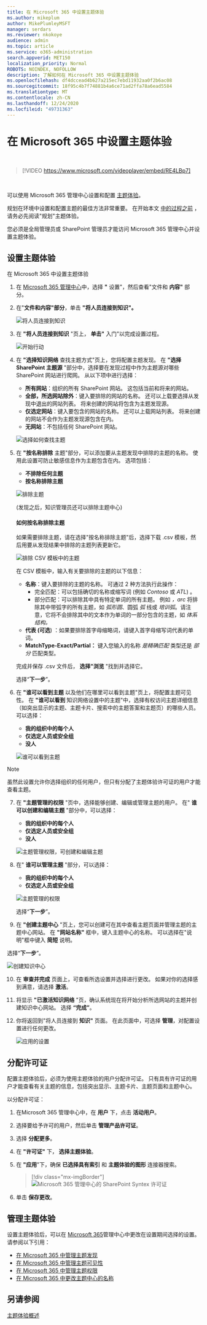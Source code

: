 ```yaml
---
title: 在 Microsoft 365 中设置主题体验
ms.author: mikeplum
author: MikePlumleyMSFT
manager: serdars
ms.reviewer: nkokoye
audience: admin
ms.topic: article
ms.service: o365-administration
search.appverid: MET150
localization_priority: Normal
ROBOTS: NOINDEX, NOFOLLOW
description: 了解如何在 Microsoft 365 中设置主题体验
ms.openlocfilehash: df4dccead4b627a215ec7ebd11932aa0f2b6ac08
ms.sourcegitcommit: 18f95c4b7f74881b4a6ce71ad2ffa78a6ead5584
ms.translationtype: MT
ms.contentlocale: zh-CN
ms.lasthandoff: 12/24/2020
ms.locfileid: "49731363"
---
```

# <a name="set-up-topic-experiences-in-microsoft-365"></a>在 Microsoft 365 中设置主题体验

</br>

> [!VIDEO https://www.microsoft.com/videoplayer/embed/RE4LBp7]  

</br>

可以使用 Microsoft 365 管理中心设置和配置 [主题体验](topic-experiences-overview.md)。 

规划在环境中设置和配置主题的最佳方法非常重要。 在开始本文 [中的过程之前](plan-topic-experiences.md) ，请务必先阅读"规划"主题体验。

您必须是全局管理员或 SharePoint 管理员才能访问 Microsoft 365 管理中心并设置主题体验。

## <a name="set-up-topic-experiences"></a>设置主题体验

在 Microsoft 365 中设置主题体验

1. 在 [Microsoft 365 管理中心](https://admin.microsoft.com)中，选择 **"** 设置"，然后查看"文件和 **内容"** 部分。
2. 在"**文件和内容"部分**，单击 **"将人员连接到知识"。**

    ![将人员连接到知识](../media/admin-org-knowledge-options.png) 

3. 在 **"将人员连接到知识** "页上， **单击"** 入门"以完成设置过程。

    ![开始行动](../media/k-get-started.png) 

4. 在 **"选择知识网络** 查找主题方式"页上，您将配置主题发现。 在 **"选择 SharePoint 主题源** "部分中，选择要在发现过程中作为主题源对哪些 SharePoint 网站进行爬网。 从以下项中进行选择：
    - **所有网站**：组织的所有 SharePoint 网站。 这包括当前和将来的网站。
    - **全部，所选网站除外**：键入要排除的网站的名称。  还可以上载要选择从发现中退出的网站列表。 将来创建的网站将包含为主题发现源。 
    - **仅选定网站**：键入要包含的网站的名称。 还可以上载网站列表。 将来创建的网站不会作为主题发现源包含在内。
    - **无网站**：不包括任何 SharePoint 网站。

    ![选择如何查找主题](../media/ksetup1.png) 
   
5. 在 **"按名称排除** 主题"部分，可以添加要从主题发现中排除的主题的名称。 使用此设置可防止敏感信息作为主题包含在内。 选项包括：
    - **不排除任何主题** 
    - **按名称排除主题**

    ![排除主题](../media/topics-excluded-by-name.png) 

     (发现之后，知识管理员还可以排除主题中心) 

    #### <a name="how-to-exclude-topics-by-name"></a>如何按名称排除主题    

    如果需要排除主题，请在选择"按名称排除主题"后，选择下载 .csv 模板，然后用要从发现结果中排除的主题列表更新它。

    ![排除 CSV 模板中的主题](../media/exclude-topics-csv.png) 

    在 CSV 模板中，输入有关要排除的主题的以下信息：

    - **名称**：键入要排除的主题的名称。 可通过 2 种方法执行此操作：
        - 完全匹配：可以包括确切的名称或缩写词 (例如 *Contoso* 或 *ATL*) 。
        - 部分匹配：可以排除其中具有特定单词的所有主题。  例如 *，arc* 将排除其中带弧字的所有主题，如 *弧形圆*、圆弧 *弧* 线或 *培训弧*。请注意，它将不会排除其中的文本作为单词的一部分包含的主题，如 *体系结构。*
    - **代表 (可选**) ：如果要排除首字母缩略词，请键入首字母缩写词代表的单词。
    - **MatchType-Exact/Partial：** 键入您输入的名称 *是精确匹配* 类型还是 *部分* 匹配类型。

    完成并保存 .csv 文件后， **选择"浏览** "找到并选择它。
    
    选择“**下一步**”。

6. 在 **"谁可以看到主题** 以及他们在哪里可以看到主题"页上，将配置主题可见性。 在 **"谁可以看到** 知识网络设置中的主题"中，选择有权访问主题详细信息（如突出显示的主题、主题卡片、搜索中的主题答案和主题页）的哪些人员。 可以选择：
    - **我的组织中的每个人**
    - **仅选定人员或安全组**
    - **没人**

    ![谁可以看到主题](../media/ksetup2.png)  

 > [!Note] 
 > 虽然此设置允许你选择组织的任何用户，但只有分配了主题体验许可证的用户才能查看主题。

7. 在 **"主题管理的权限** "页中，选择能够创建、编辑或管理主题的用户。 在" **谁可以创建和编辑主题** "部分中，可以选择：
    - **我的组织中的每个人**
    - **仅选定人员或安全组**
    - **没人**

    ![主题管理权限，可创建和编辑主题](../media/ksetup3.png) 

8. 在" **谁可以管理主题** "部分，可以选择：
    - **我的组织中的每个人**
    - **仅选定人员或安全组**

    ![主题管理的权限](../media/km-setup-create-edit-topics.png) 

    选择“**下一步**”。

9. 在 **"创建主题中心** "页上，您可以创建可在其中查看主题页面并管理主题的主题中心网站。 在 **"网站名称"** 框中，键入主题中心的名称。 可以选择在"说明"框中键入 **简短** 说明。 

选择“**下一步**”。

   ![创建知识中心](../media/ksetup4.png)  

10. 在 **审查并完成** 页面上，可查看所选设置并选择进行更改。 如果对你的选择感到满意，请选择 **激活**。

11. 将显示 **"已激活知识网络** "页，确认系统现在将开始分析所选网站的主题并创建知识中心网站。 选择 **“完成”**。

12. 你将返回到"将人员连接到 **知识"** 页面。 在此页面中，可选择 **管理**，对配置设置进行任何更改。 

    ![应用的设置](../media/ksetup7.png)    

## <a name="assign-licenses"></a>分配许可证

配置主题体验后，必须为使用主题体验的用户分配许可证。 只有具有许可证的用户才能查看有关主题的信息，包括突出显示、主题卡片、主题页面和主题中心。 

以分配许可证：

1. 在Microsoft 365 管理中心中，在 **用户** 下，点击 **活动用户**。

2. 选择要给予许可的用户，然后单击 **管理产品许可证**。

3. 选择 **分配更多**。

4. 在 **"许可证"** 下， **选择主题体验**。

5. 在 **"应用**"下，确保 **已选择具有索引** 和 **主题体验的图形** 连接器搜索。

    > [!div class="mx-imgBorder"]
    > ![Microsoft 365 管理中心的 SharePoint Syntex 许可证](../media/topic-experiences-licenses.png)

6. 单击 **保存更改**。

## <a name="manage-topic-experiences"></a>管理主题体验

设置主题体验后，可以在 [Microsoft 365](https://admin.microsoft.com/AdminPortal#/featureexplorer/csi/KnowledgeManagement)管理中心中更改在设置期间选择的设置。 请参阅以下引用：

- [在 Microsoft 365 中管理主题发现](topic-experiences-discovery.md)
- [在 Microsoft 365 中管理主题可见性](topic-experiences-knowledge-rules.md)
- [在 Microsoft 365 中管理主题权限](topic-experiences-user-permissions.md)
- [在 Microsoft 365 中更改主题中心的名称](topic-experiences-administration.md)

## <a name="see-also"></a>另请参阅

[主题体验概述](topic-experiences-overview.md)
